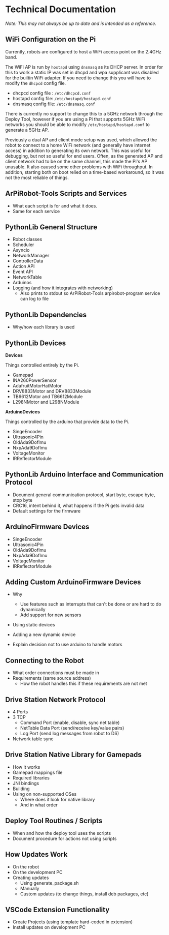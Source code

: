 # Technical Documentation

*Note: This may not always be up to date and is intended as a reference.*

## WiFi Configuration on the Pi

Currently, robots are configured to host a WiFi access point on the 2.4GHz band. 

The WiFi AP is run by `hostapd` using `dnsmasq` as its DHCP server. In order for this to work a static IP was set in dhcpd and wpa supplicant was disabled for the builtin WiFi adapter. If you need to change this you will have to modify the `dhcpcd` config file.

- dhcpcd config file : `/etc/dhcpcd.conf`
- hostapd config file: `/etc/hostapd/hostapd.conf`
- dnsmasq config file: `/etc/dnsmasq.conf`

There is currently no support to change this to a 5GHz network through the Deploy Tool, however if you are using a Pi that supports 5GHz WiFi networks you should be able to modify `/etc/hostapd/hostapd.conf` to generate a 5GHz AP.

Previously a dual AP and client mode setup was used, which allowed the robot to connect to a home WiFi network (and generally have internet access) in addition to generating its own network. This was useful for debugging, but not so useful for end users. Often, as the generated AP and client network had to be on the same channel, this made the Pi's AP unusable. It also caused some other problems with WiFi throughput. In addition, starting both on boot relied on a time-based workaround, so it was not the most reliable of things.


## ArPiRobot-Tools Scripts and Services
- What each script is for and what it does.
- Same for each service

## PythonLib General Structure
- Robot classes
- Scheduler
- Asyncio
- NetworkManager
- ControllerData
- Action API
- Event API
- NetworkTable
- Arduinos
- Logging (and how it integrates with networking)
    - Also prints to stdout so ArPiRobot-Tools arpirobot-program service can log to file

## PythonLib Dependencies
- Why/how each library is used

## PythonLib Devices

**Devices**

Things controlled entirely by the Pi.

- Gamepad
- INA260PowerSensor
- AdafruitMotorHatMotor
- DRV8833Motor and DRV8833Module
- TB6612Motor and TB6612Module
- L298NMotor and L298NModule

**ArduinoDevices**

Things controlled by the arduino that provide data to the Pi.

- SingeEncoder
- Ultrasonic4Pin
- OldAda9DofImu
- NxpAda9DofImu
- VoltageMonitor
- IRReflectorModule

## PythonLib Arduino Interface and Communication Protocol
- Document general communication protocol, start byte, escape byte, stop byte
- CRC16, intent behind it, what happens if the Pi gets invalid data
- Default settings for the firmware

## ArduinoFirmware Devices

- SingeEncoder
- Ultrasonic4Pin
- OldAda9DofImu
- NxpAda9DofImu
- VoltageMonitor
- IRReflectorModule

## Adding Custom ArduinoFirmware Devices
- Why
    - Use features such as interrupts that can't be done or are hard to do dynamically
    - Add support for new sensors
- Using static devices
- Adding a new dynamic device

- Explain decision not to use arduino to handle motors

## Connecting to the Robot
- What order connections must be made in
- Requirements (same source address)
    - How the robot handles this if these requirements are not met

## Drive Station Network Protocol
- 4 Ports
- 3 TCP
    - Command Port (enable, disable, sync net table)
    - NetTable Data Port (send/receive key/value pairs)
    - Log Port (send log messages from robot to DS)
- Network table sync

## Drive Station Native Library for Gamepads
- How it works
- Gamepad mappings file
- Required libraries
- JNI bindings
- Building
- Using on non-supported OSes
    - Where does it look for native library
    - And in what order

## Deploy Tool Routines / Scripts
- When and how the deploy tool uses the scripts
- Document procedure for actions not using scripts

## How Updates Work
- On the robot
- On the development PC
- Creating updates 
    - Using generate_package.sh
    - Manually
    - Custom updates (to change things, install deb packages, etc)

## VSCode Extension Functionality
- Create Projects (using template hard-coded in extension)
- Install updates on development PC